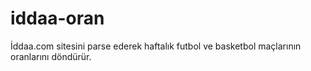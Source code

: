 # iddaa-oran
İddaa.com sitesini parse ederek haftalık futbol ve basketbol maçlarının oranlarını döndürür.
